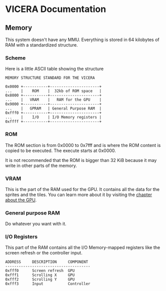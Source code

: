 # VICERA Documentation

## Memory

This system doesn't have any MMU. Everything is stored in 64 kilobytes of RAM
with a standardized structure.

### Scheme

Here is a little ASCII table showing the structure

    MEMORY STRUCTURE STANDARD FOR THE VICERA
    
    0x0000 +-----------+----------------------+
    ...    |    ROM    |  32kb of ROM space   |
    0x8000 +-----------+----------------------+
    ...    |   VRAM    |   RAM for the GPU    |
    0x9000 +-----------+----------------------+
    ...    |   GPRAM   | General Purpose RAM  |
    0xfff0 +-----------+----------------------+
    ...    |    I/O    | I/O Memory registers |
    0xffff +-----------+----------------------+

### ROM

The ROM section is from 0x0000 to 0x7fff and is where the ROM content is copied
to be executed. The execute starts at 0x0000.

It is not recommended that the ROM is bigger than 32 KiB because it may write
in other parts of the memory.

### VRAM

This is the part of the RAM used for the GPU. It contains all the data for the
sprites and the tiles. You can learn more about it by visiting the
[chapter about the GPU](gpu.html).

### General purpose RAM

Do whatever you want with it.

### I/O Registers

This part of the RAM contains all the I/O Memory-mapped registers like the
screen refresh or the controller input.

    ADDRESS     DESCRIPTION     COMPONENT
    --------------------------------------
    0xfff0      Screen refresh  GPU
    0xfff1      Scrolling X     GPU
    0xfff2      Scrolling Y     GPU
    0xfff3      Input           Controller
    
